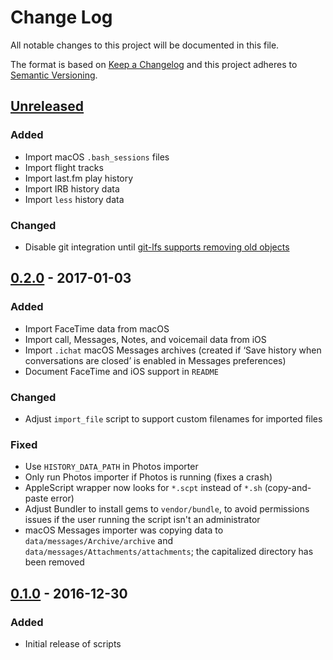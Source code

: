 # Change Log
All notable changes to this project will be documented in this file.

The format is based on [Keep a Changelog](http://keepachangelog.com/)
and this project adheres to [Semantic Versioning](http://semver.org/).

## [Unreleased]
### Added
- Import macOS `.bash_sessions` files
- Import flight tracks
- Import last.fm play history
- Import IRB history data
- Import `less` history data

### Changed
- Disable git integration until [git-lfs supports removing old objects](https://github.com/git-lfs/git-lfs/issues/1101)

## [0.2.0] - 2017-01-03
### Added
- Import FaceTime data from macOS
- Import call, Messages, Notes, and voicemail data from iOS
- Import `.ichat` macOS Messages archives (created if ‘Save history when conversations are closed’ is enabled in Messages preferences)
- Document FaceTime and iOS support in `README`

### Changed
- Adjust `import_file` script to support custom filenames for imported files

### Fixed
- Use `HISTORY_DATA_PATH` in Photos importer
- Only run Photos importer if Photos is running (fixes a crash)
- AppleScript wrapper now looks for `*.scpt` instead of `*.sh` (copy-and-paste error)
- Adjust Bundler to install gems to `vendor/bundle`, to avoid permissions issues if the user running the script isn't an administrator
- macOS Messages importer was copying data to `data/messages/Archive/archive` and `data/messages/Attachments/attachments`; the capitalized directory has been removed

## [0.1.0] - 2016-12-30
### Added
- Initial release of scripts

[Unreleased]: https://github.com/stilist/history_importer/compare/v0.2.0...HEAD
[0.2.0]: https://github.com/stilist/history_importer/releases/tag/v0.2.0
[0.1.0]: https://github.com/stilist/history_importer/releases/tag/v0.1.0
